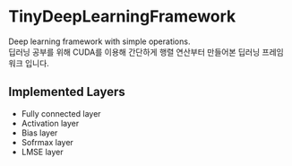 # TinyDeepLearningFramework
Deep learning framework with simple operations.\
딥러닝 공부를 위해 CUDA를 이용해 간단하게 행렬 연산부터 만들어본 딥러닝 프레임워크 입니다.

## Implemented Layers
* Fully connected layer
* Activation layer
* Bias layer
* Sofrmax layer
* LMSE layer
